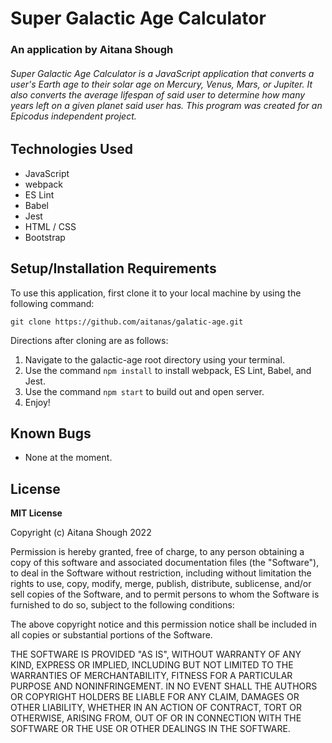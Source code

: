 # Super Galactic Age Calculator
### An application by Aitana Shough

###### Super Galactic Age Calculator is a JavaScript application that converts a user's Earth age to their solar age on Mercury, Venus, Mars, or Jupiter. It also converts the average lifespan of said user to determine how many years left on a given planet said user has. This program was created for an Epicodus independent project.

## Technologies Used

* JavaScript
* webpack
* ES Lint
* Babel
* Jest
* HTML / CSS
* Bootstrap

## Setup/Installation Requirements

To use this application, first clone it to your local machine by using the following command:
```
git clone https://github.com/aitanas/galatic-age.git
```
Directions after cloning are as follows:
1. Navigate to the galactic-age root directory using your terminal.
2. Use the command `npm install` to install webpack, ES Lint, Babel, and Jest.
3. Use the command `npm start` to build out and open server.
3. Enjoy!

## Known Bugs

* None at the moment.

## License

**MIT License**

Copyright (c) Aitana Shough 2022 

Permission is hereby granted, free of charge, to any person obtaining a copy
of this software and associated documentation files (the "Software"), to deal
in the Software without restriction, including without limitation the rights
to use, copy, modify, merge, publish, distribute, sublicense, and/or sell
copies of the Software, and to permit persons to whom the Software is
furnished to do so, subject to the following conditions:

The above copyright notice and this permission notice shall be included in all
copies or substantial portions of the Software.

THE SOFTWARE IS PROVIDED "AS IS", WITHOUT WARRANTY OF ANY KIND, EXPRESS OR
IMPLIED, INCLUDING BUT NOT LIMITED TO THE WARRANTIES OF MERCHANTABILITY,
FITNESS FOR A PARTICULAR PURPOSE AND NONINFRINGEMENT. IN NO EVENT SHALL THE
AUTHORS OR COPYRIGHT HOLDERS BE LIABLE FOR ANY CLAIM, DAMAGES OR OTHER
LIABILITY, WHETHER IN AN ACTION OF CONTRACT, TORT OR OTHERWISE, ARISING FROM,
OUT OF OR IN CONNECTION WITH THE SOFTWARE OR THE USE OR OTHER DEALINGS IN THE
SOFTWARE.
